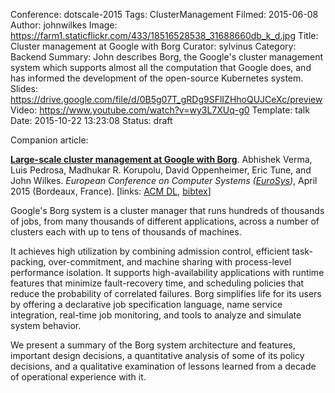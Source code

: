 Conference: dotscale-2015
Tags: ClusterManagement
Filmed: 2015-06-08
Author: johnwilkes
Image: https://farm1.staticflickr.com/433/18516528538_31688660db_k_d.jpg
Title: Cluster management at Google with Borg
Curator: sylvinus
Category: Backend
Summary: John describes Borg, the Google's cluster management system which supports almost all the computation that Google does, and has informed the development of the open-source Kubernetes system.
Slides: https://drive.google.com/file/d/0B5g07T_gRDg9SFlIZHhoQUJCeXc/preview
Video: https://www.youtube.com/watch?v=wy3L7XUq-g0
Template: talk
Date: 2015-10-22 13:23:08
Status: draft

Companion article:
<p class="p1"><span class="s1"><a href="http://www.e-wilkes.com/john/papers/2015-EuroSys-Borg.pdf"><b>Large-scale cluster management at Google with Borg</b></a></span><span class="s2">. Abhishek Verma, Luis Pedrosa, Madhukar R. Korupolu, David Oppenheimer, Eric Tune, and John Wilkes. <i>European Conference on Computer Systems (</i><a href="http://eurosys2015.labri.fr/"><span class="s1"><i>EuroSys</i></span></a><i>)</i>, April 2015 (Bordeaux, France). [links: <a href="http://dl.acm.org/authorize?N95407"><span class="s1">ACM DL</span></a>, <a href="http://www.e-wilkes.com/john/papers/2015-EuroSys-Borg.bib"><span class="s1">bibtex</span></a>]</span></p>
<p class="p2"><span class="s2"></span></p>
<p class="p1"><span class="s2">Google's Borg system is a cluster manager that runs hundreds of thousands of jobs, from many thousands of different applications, across a number of clusters each with up to tens of thousands of machines.  </span></p>
<p class="p2"><span class="s2"></span></p>
<p class="p1"><span class="s2">It achieves high utilization by combining admission control, efficient task-packing, over-commitment, and machine sharing with process-level performance isolation. It supports high-availability applications with runtime features that minimize fault-recovery time, and scheduling policies that reduce the probability of correlated failures. Borg simplifies life for its users by offering a declarative job specification language, name service integration, real-time job monitoring, and tools to analyze and simulate system behavior.  </span></p>
<p class="p2"><span class="s2"></span></p>
<p class="p3"><span class="s2">We present a summary of the Borg system architecture and features, important design decisions, a quantitative analysis of some of its policy decisions, and a qualitative examination of lessons learned from a decade of operational experience with it.</span></p>
